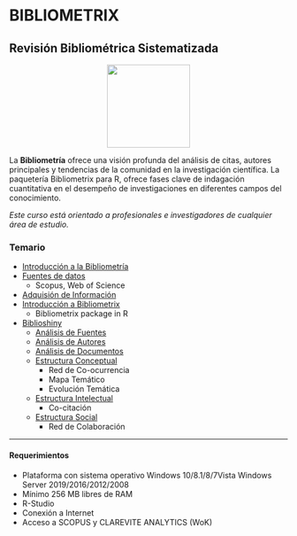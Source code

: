 # BIBLIOMETRIX
## Revisión Bibliométrica Sistematizada


<p align="center">
<img src="https://www.bibliometrix.org/logo.png" width="150"  />
</p>

La **Bibliometría** ofrece una visión profunda del análisis de citas, autores principales y tendencias de la comunidad en la investigación científica. La paquetería Bibliometrix para R, ofrece fases clave de indagación
cuantitativa en el desempeño de investigaciones en diferentes campos del conocimiento.

*Este curso está orientado a profesionales e investigadores de cualquier área de estudio.*  
  
  

### Temario
* [Introducción a la Bibliometría](https://github.com/paozuluaga/Bibliometrix_Course/blob/master/1.%20Introducci%C3%B3n%20Bibliometr%C3%ADa.md)
* [Fuentes de datos](https://github.com/paozuluaga/Bibliometrix_Course/blob/master/2.%20Fuentes%20de%20Datos.md)
  - Scopus, Web of Science
* [Adquisión de Información](https://github.com/paozuluaga/Bibliometrix_Course/blob/master/3.%20Adquisici%C3%B3n%20de%20Informaci%C3%B3n.md)
* [Introducción a Bibliometrix](https://github.com/paozuluaga/Bibliometrix_Course/blob/master/4.%20Introducci%C3%B3n%20a%20Bibliometrix.md)
  - Bibliometrix package in R
* [Biblioshiny](https://github.com/paozuluaga/Bibliometrix_Course/blob/master/5.%20Biblioshiny.md)
  - [Análisis de Fuentes](https://github.com/paozuluaga/Bibliometrix_Course/blob/master/5.1.%20M%C3%A9tricas.md)
  - [Análisis de Autores](https://github.com/paozuluaga/Bibliometrix_Course/blob/master/5.1.%20M%C3%A9tricas.md)
  - [Análisis de Documentos](https://github.com/paozuluaga/Bibliometrix_Course/blob/master/5.1.%20M%C3%A9tricas.md)
  - [Estructura Conceptual](https://github.com/paozuluaga/Bibliometrix_Course/blob/master/5.2.%20Estructura%20de%20Conocimiento.md)
    + Red de Co-ocurrencia
    + Mapa Temático
    + Evolución Temática
  - [Estructura Intelectual](https://github.com/paozuluaga/Bibliometrix_Course/blob/master/5.2.%20Estructura%20de%20Conocimiento.md)
    + Co-citación
  - [Estructura Social](https://github.com/paozuluaga/Bibliometrix_Course/blob/master/5.2.%20Estructura%20de%20Conocimiento.md)
    + Red de Colaboración
 
________________________________________
 #### Requerimientos
* Plataforma con sistema operativo Windows 10/8.1/8/7Vista Windows Server 2019/2016/2012/2008
* Mínimo 256 MB libres de RAM
* R-Studio
* Conexión a Internet
* Acceso a SCOPUS y CLAREVITE ANALYTICS (WoK)
